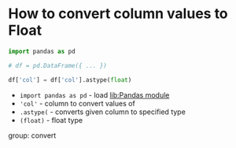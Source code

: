 # How to convert column values to Float

```python
import pandas as pd

# df = pd.DataFrame({ ... })

df['col'] = df['col'].astype(float)
```

- `import pandas as pd` - load [lib:Pandas module](/python-pandas/how-to-install-pandas)
- `'col'` - column to convert values of
- `.astype(` - converts given column to specified type
- `(float)` - float type

group: convert


